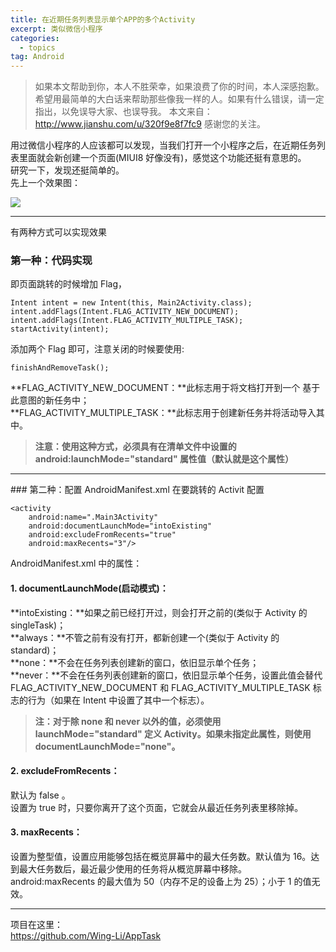 ```yaml
---
title: 在近期任务列表显示单个APP的多个Activity
excerpt: 类似微信小程序
categories:
  - topics
tag: Android  
---
```


> 如果本文帮助到你，本人不胜荣幸，如果浪费了你的时间，本人深感抱歉。
希望用最简单的大白话来帮助那些像我一样的人。如果有什么错误，请一定指出，以免误导大家、也误导我。
本文来自：http://www.jianshu.com/u/320f9e8f7fc9
感谢您的关注。


用过微信小程序的人应该都可以发现，当我们打开一个小程序之后，在近期任务列表里面就会新创建一个页面(MIUI8 好像没有)，感觉这个功能还挺有意思的。<br />
研究一下，发现还挺简单的。<br />
先上一个效果图：

![](http://upload-images.jianshu.io/upload_images/1689895-3e9043802bfe2366.gif?imageMogr2/auto-orient/strip)

<hr />
有两种方式可以实现效果

### 第一种：代码实现
即页面跳转的时候增加 Flag，

    Intent intent = new Intent(this, Main2Activity.class);
    intent.addFlags(Intent.FLAG_ACTIVITY_NEW_DOCUMENT);
    intent.addFlags(Intent.FLAG_ACTIVITY_MULTIPLE_TASK);
    startActivity(intent);

添加两个 Flag 即可，注意关闭的时候要使用:

    finishAndRemoveTask();

**FLAG_ACTIVITY_NEW_DOCUMENT：**此标志用于将文档打开到一个 基于此意图的新任务中；<br />
**FLAG_ACTIVITY_MULTIPLE_TASK：**此标志用于创建新任务并将活动导入其中。

> **注意：使用这种方式，必须具有在清单文件中设置的 android:launchMode="standard" 属性值（默认就是这个属性）**

<hr />
### 第二种：配置 AndroidManifest.xml
在要跳转的 Activit 配置

    <activity
        android:name=".Main3Activity"
        android:documentLaunchMode="intoExisting"
        android:excludeFromRecents="true"
        android:maxRecents="3"/>

AndroidManifest.xml 中的属性：
#### 1. documentLaunchMode(启动模式)：
**intoExisting：**如果之前已经打开过，则会打开之前的(类似于 Activity 的 singleTask)；<br />
**always：**不管之前有没有打开，都新创建一个(类似于 Activity 的 standard)；<br />
**none：**不会在任务列表创建新的窗口，依旧显示单个任务；<br />
**never：**不会在任务列表创建新的窗口，依旧显示单个任务，设置此值会替代 FLAG_ACTIVITY_NEW_DOCUMENT 和 FLAG_ACTIVITY_MULTIPLE_TASK 标志的行为（如果在 Intent 中设置了其中一个标志）。<br />

> **注：对于除 none 和 never 以外的值，必须使用 launchMode="standard" 定义 Activity。如果未指定此属性，则使用 documentLaunchMode="none"。**

#### 2. excludeFromRecents：
默认为 false 。<br />
设置为 true 时，只要你离开了这个页面，它就会从最近任务列表里移除掉。

#### 3. maxRecents：
设置为整型值，设置应用能够包括在概览屏幕中的最大任务数。默认值为 16。达到最大任务数后，最近最少使用的任务将从概览屏幕中移除。 android:maxRecents 的最大值为 50（内存不足的设备上为 25）；小于 1 的值无效。

***

项目在这里：<br />
https://github.com/Wing-Li/AppTask